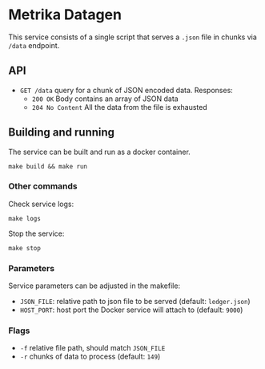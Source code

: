 # Metrika Datagen
This service consists of a single script that serves a `.json` file in chunks via `/data` endpoint.

## API
* `GET /data` query for a chunk of JSON encoded data. Responses:
    * `200 OK` Body contains an array of JSON data
    * `204 No Content` All the data from the file is exhausted

## Building and running
The service can be built and run as a docker container.

```
make build && make run
```

### Other commands
Check service logs:
```
make logs
```
Stop the service:
```
make stop
```

### Parameters
Service parameters can be adjusted in the makefile:
* `JSON_FILE`: relative path to json file to be served (default: `ledger.json`)
* `HOST_PORT`: host port the Docker service will attach to (default: `9000`)

### Flags
* `-f` relative file path, should match `JSON_FILE`
* `-r` chunks of data to process (default: `149`)